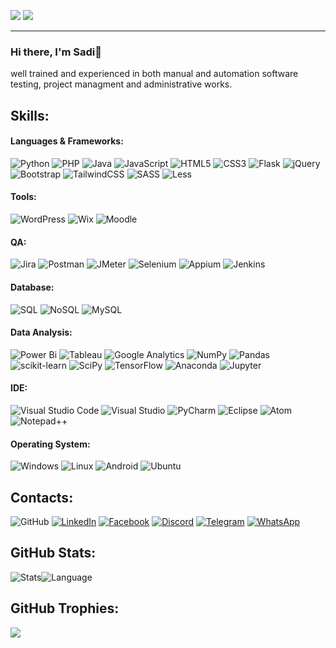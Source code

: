 <!--- p><img align="center" alt="g bnr" src=""/></p--->

![](https://visitcount.itsvg.in/api?id=SaidulHaq&icon=1&color=3)
![](https://hits.seeyoufarm.com/api/count/incr/badge.svg?url=https%3A%2F%2Fgithub.com%2F{SaidulHaq}1212%2Fhit-counter) 

---

### Hi there, I'm Sadi👋 <br/>
well trained and experienced in both manual and automation software testing, project managment and administrative works.<br/>

## Skills:

#### Languages & Frameworks:
![Python](https://img.shields.io/badge/python-3670A0?style=flat&logo=python&logoColor=ffdd54)
![PHP](https://img.shields.io/badge/php-%23777BB4.svg?style=flat&logo=php&logoColor=white)
![Java](https://img.shields.io/badge/java-%23ED8B00.svg?style=flat&logo=java&logoColor=white)
![JavaScript](https://img.shields.io/badge/JavaScript-F7DF1E?style=flat&logo=javascript&logoColor=black)
![HTML5](https://img.shields.io/badge/html5-%23E34F26.svg?style=flat&logo=html5&logoColor=white)
![CSS3](https://img.shields.io/badge/css3-%231572B6.svg?style=flat&logo=css3&logoColor=white)
![Flask](https://img.shields.io/badge/flask-%23000.svg?style=flat&logo=flask&logoColor=white)
![jQuery](https://img.shields.io/badge/jquery-%230769AD.svg?style=flat&logo=jquery&logoColor=white)
![Bootstrap](https://img.shields.io/badge/bootstrap-%23563D7C.svg?style=flat&logo=bootstrap&logoColor=white)
![TailwindCSS](https://img.shields.io/badge/tailwindcss-%2338B2AC.svg?style=flat&logo=tailwind-css&logoColor=white)
![SASS](https://img.shields.io/badge/SASS-hotpink.svg?style=flat&logo=SASS&logoColor=white)
![Less](https://img.shields.io/badge/less-2B4C80?style=flat&logo=less&logoColor=white)


#### Tools:
![WordPress](https://img.shields.io/badge/Wordpress-21759B?style=flat&logo=wordpress&logoColor=white)
![Wix](https://img.shields.io/badge/Wix-000?style=flat&logo=wix&logoColor=white)
![Moodle](https://img.shields.io/badge/Moodle-FF5722?style=flat&logo=redhat&logoColor=white)


#### QA:
![Jira](https://img.shields.io/badge/Jira-%230A0FFF.svg?style=flat&logo=jira&logoColor=white)
![Postman](https://img.shields.io/badge/Postman-FF6C37?style=flat&logo=postman&logoColor=white)
![JMeter](https://img.shields.io/badge/JMeter-orange?style=flat&logo=Apache&logoColor=white)
![Selenium](https://img.shields.io/badge/-Selenium-%43B02A?style=flat&logo=selenium&logoColor=white)
![Appium](https://img.shields.io/badge/Appium-632c8c?style=flat&logo=Microsoft-edge&logoColor=white)
![Jenkins](https://img.shields.io/badge/Jenkins-D24939?style=flat&logo=Jenkins&logoColor=white)


#### Database:
![SQL](https://img.shields.io/badge/SQL-00a5e4.svg?style=flat&logo=scala&logoColor=white)
![NoSQL](https://img.shields.io/badge/NoSQL-6ccef7.svg?style=flat&logo=scala&logoColor=black)
![MySQL](https://img.shields.io/badge/MySQL-%2300f.svg?style=flat&logo=mysql&logoColor=white)


#### Data Analysis:
![Power Bi](https://img.shields.io/badge/power_bi-F2C811?style=flat&logo=powerbi&logoColor=black)
![Tableau](https://img.shields.io/badge/Tableau-E97627?style=flat&logo=Tableau&logoColor=white)
![Google Analytics](https://img.shields.io/badge/Google%20Analytics-E37400?style=flat&logo=google%20analytics&logoColor=white)
![NumPy](https://img.shields.io/badge/numpy-%23013243.svg?style=flat&logo=numpy&logoColor=white)
![Pandas](https://img.shields.io/badge/pandas-%23150458.svg?style=flat&logo=pandas&logoColor=white)
![scikit-learn](https://img.shields.io/badge/scikit--learn-%23F7931E.svg?style=flat&logo=scikit-learn&logoColor=white)
![SciPy](https://img.shields.io/badge/SciPy-%230C55A5.svg?style=flat&logo=scipy&logoColor=%white)
![TensorFlow](https://img.shields.io/badge/TensorFlow-%23FF6F00.svg?style=flat&logo=TensorFlow&logoColor=white)
![Anaconda](https://img.shields.io/badge/Anaconda-%2344A833.svg?style=flat&logo=anaconda&logoColor=white)
![Jupyter](https://img.shields.io/badge/Jupyter-%23FA0F00.svg?style=flat&logo=jupyter&logoColor=white)

#### IDE:
![Visual Studio Code](https://img.shields.io/badge/Visual_Studio_Code-0078D4?style=flat&logo=visual%20studio%20code&logoColor=white)
![Visual Studio](https://img.shields.io/badge/Visual_Studio-5C2D91?style=flat&logo=visual%20studio&logoColor=white)
![PyCharm](https://img.shields.io/badge/PyCharm-000000.svg?&style=flat&logo=PyCharm&logoColor=white)
![Eclipse](https://img.shields.io/badge/Eclipse-2C2255?style=flat&logo=eclipse&logoColor=white)
![Atom](https://img.shields.io/badge/Atom-66595C?style=flat&logo=Atom&logoColor=white)
![Notepad++](https://img.shields.io/badge/Notepad++-90E59A.svg?style=flat&logo=notepad%2B%2B&logoColor=black)

#### Operating System:
![Windows](https://img.shields.io/badge/Windows-0078D6?style=flat&logo=windows&logoColor=white)
![Linux](https://img.shields.io/badge/Linux-FCC624?style=flat&logo=linux&logoColor=black)
![Android](https://img.shields.io/badge/Android-3DDC84?style=flat&logo=android&logoColor=white)
![Ubuntu](https://img.shields.io/badge/Ubuntu-E95420?style=flat&logo=ubuntu&logoColor=white)

## Contacts:
![GitHub](https://img.shields.io/badge/github-%23121011.svg?style=flat&logo=github&logoColor=white)
[![LinkedIn](https://img.shields.io/badge/LinkedIn-%230077B5.svg?logo=linkedin&logoColor=white)](https://www.linkedin.com/in/saidulhaq-sadi/)
[![Facebook](https://img.shields.io/badge/Facebook-%231877F2.svg?logo=Facebook&logoColor=white)]()
[![Discord](https://img.shields.io/badge/Discord-5865F2?style=flat&logo=discord&logoColor=white)]()
[![Telegram](https://img.shields.io/badge/Telegram-2CA5E0?style=flat&logo=telegram&logoColor=white)]()
[![WhatsApp](https://img.shields.io/badge/WhatsApp-25D366?style=flat&logo=whatsapp&logoColor=white)]()

## GitHub Stats:
![Stats](https://github-readme-stats.vercel.app/api?username=SaidulHaq&show_icons=true&theme=merko&hide_border=false&include_all_commits=false&count_private=false)![Language](https://github-readme-stats.vercel.app/api/top-langs/?username=SaidulHaq&langs_count=8&theme=merko&hide_border=false&include_all_commits=false&count_private=false&layout=compact)
<!---[](https://github-readme-streak-stats.herokuapp.com/?user=SaidulHaq&theme=merko&hide_border=false)--->

## GitHub Trophies:
![](https://github-profile-trophy.vercel.app/?username=SaidulHaq&theme=juicyfresh&no-frame=false&no-bg=false&margin-w=40)
